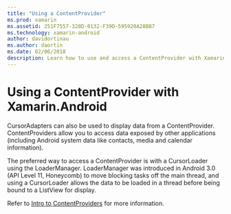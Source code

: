 ```yaml
---
title: "Using a ContentProvider"
ms.prod: xamarin
ms.assetid: 251F7557-328D-0132-F39D-595920A28B87
ms.technology: xamarin-android
author: davidortinau
ms.author: daortin
ms.date: 02/06/2018
description: Learn how to use and access a ContentProvider with Xamarin.Android, allowing for the access of data exposed by other applications.
---
```


# Using a ContentProvider with Xamarin.Android

CursorAdapters can also be used to display data from a ContentProvider.
ContentProviders allow you to access data exposed by other applications
(including Android system data like contacts, media and calendar
information).

The preferred way to access a ContentProvider is with a CursorLoader using 
the LoaderManager. LoaderManager was introduced in Android 3.0
(API Level 11, Honeycomb) to move blocking tasks off the main thread,
and using a CursorLoader allows the data to be loaded in a thread
before being bound to a ListView for display.

Refer to
[Intro to ContentProviders](~/android/platform/content-providers/index.md)
for more information.
